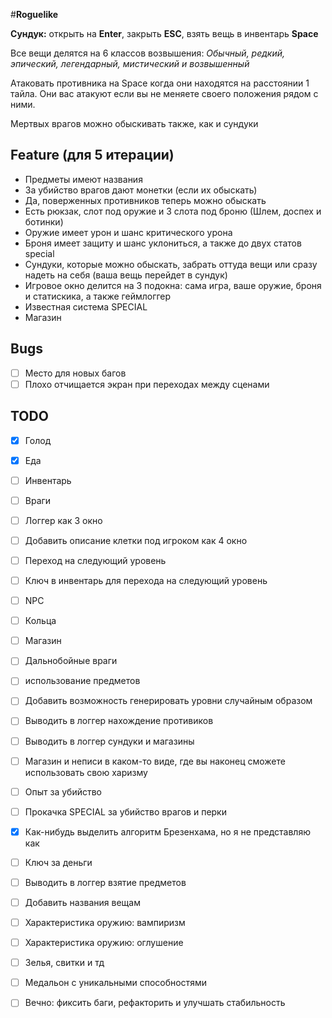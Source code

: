 #**Roguelike**

**Сундук:** открыть на **Enter**, закрыть **ESC**, взять вещь в инвентарь **Space**

Все вещи делятся на 6 классов возвышения: _Обычный, редкий, эпический, легендарный, мистический и возвышенный_

Атаковать противника на Space когда они находятся на расстоянии 1 тайла.
Они вас атакуют если вы не меняете своего положения рядом с ними.

Мертвых врагов можно обыскивать также, как и сундуки

## Feature (для 5 итерации)
* Предметы имеют названия
* За убийство врагов дают монетки (если их обыскать)
* Да, поверженных противников теперь можно обыскать
* Есть рюкзак, слот под оружие и 3 слота под броню (Шлем, доспех и ботинки)
* Оружие имеет урон и шанс критического урона
* Броня имеет защиту и шанс уклониться, а также до двух статов special
* Сундуки, которые можно обыскать, забрать оттуда вещи или сразу надеть на себя (ваша вещь перейдет в сундук)
* Игровое окно делится на 3 подокна: сама игра, ваше оружие, броня и статискика, а также геймлоггер
* Известная система SPECIAL 
* Магазин

## Bugs
- [ ] Место для новых багов
- [ ] Плохо отчищается экран при переходах между сценами

## TODO
- [X] Голод
- [X] Еда
- [ ] Инвентарь
- [ ] Враги
- [ ] Логгер как 3 окно
- [ ] Добавить описание клетки под игроком как 4 окно
- [ ] Переход на следующий уровень
- [ ] Ключ в инвентарь для перехода на следующий уровень
- [ ] NPC
- [ ] Кольца
- [ ] Магазин
- [ ] Дальнобойные враги
- [ ] использование предметов
- [ ] Добавить возможность генерировать уровни случайным образом

- [ ] Выводить в логгер нахождение противиков
- [ ] Выводить в логгер сундуки и магазины
- [ ] Магазин и неписи в каком-то виде, где вы наконец сможете использовать свою харизму
- [ ] Опыт за убийство
- [ ] Прокачка SPECIAL за убийство врагов и перки
- [X] Как-нибудь выделить алгоритм Брезенхама, но я не представляю как
- [ ] Ключ за деньги
- [ ] Выводить в логгер взятие предметов
- [ ] Добавить названия вещам
- [ ] Характеристика оружию: вампиризм
- [ ] Характеристика оружию: оглушение
- [ ] Зелья, свитки и тд
- [ ] Медальон с уникальными способностями
- [ ] Вечно: фиксить баги, рефакторить и улучшать стабильность